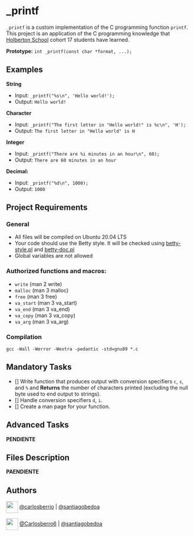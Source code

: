 # _printf
```_printf``` is a custom implementation of the C programming function ```printf```. This project is an application of the C programming knowledge that [Holberton School](https://www.holbertonschool.com/) cohort 17 students have learned.

**Prototype:** ```int _printf(const char *format, ...);```

## Examples
**String**
* Input: ```_printf("%s\n", 'Hello world!');```
* Output: ```Hello world!```

**Character**
* Input: ```_printf("The first letter in "Hello world!" is %c\n", 'H');```
* Output: ```The first letter in "Hello world" is H```

**Integer**
* Input: ```_printf("There are %i minutes in an hour\n", 60);```
* Output: ```There are 60 minutes in an hour```

**Decimal:**
* Input: ```_printf("%d\n", 1000);```
* Output:  ```1000```

## Project Requirements
### General
* All files will be compiled on Ubuntu 20.04 LTS
* Your code should use the Betty style. It will be checked using [betty-style.pl](https://github.com/holbertonschool/Betty/blob/master/betty-style.pl) and [betty-doc.pl](https://github.com/holbertonschool/Betty/blob/master/betty-doc.pl)
* Global variables are not allowed
### Authorized functions and macros:
  * ```write``` (man 2 write)
  * ```malloc``` (man 3 malloc)
  * ```free``` (man 3 free)
  * ```va_start``` (man 3 va_start)
  * ```va_end``` (man 3 va_end)
  * ```va_copy``` (man 3 va_copy)
  * ```va_arg``` (man 3 va_arg)
### Compilation
```gcc -Wall -Werror -Wextra -pedantic -std=gnu89 *.c```

## Mandatory Tasks
- [] Write function that produces output with conversion specifiers ```c```, ```s```, and ```%``` and **Returns** the number of characters printed (excluding the null byte used to end output to strings).
- [] Handle conversion specifiers ```d```, ```i```.
- [] Create a man page for your function.

## Advanced Tasks
**PENDIENTE**

## Files Description
**PAENDIENTE**

## Authors
<a href = 'https://www.github.com/Crisgrva'> <img width = '32px' align= 'center' src="https://raw.githubusercontent.com/rahulbanerjee26/githubAboutMeGenerator/main/icons/github.svg"/></a> 
[@carlosberrio](https://github.com/carlosberrio) | [@santiagobedoa](https://github.com/santiagobedoa)

<a href = 'https://www.twitter.com/crisgrvc'> <img width = '32px' align= 'center' src="https://raw.githubusercontent.com/rahulbanerjee26/githubAboutMeGenerator/main/icons/twitter.svg"/></a>
[@Carlosberro6](https://twitter.com/carlosberro6) | [@santiagobedoa](https://twitter.com/santiagobedoa)
